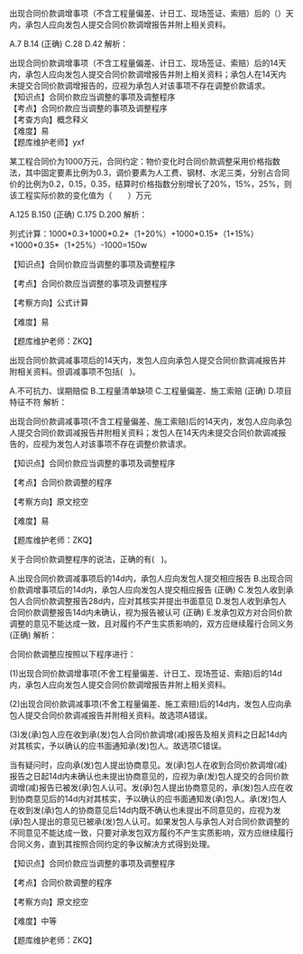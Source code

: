 <p>出现合同价款调增事项（不含工程量偏差、计日工、现场签证、索赔）后的（）天内，承包人应向发包人提交合同价款调增报告并附上相关资料。</p>
A.7
B.14  (正确)
C.28
D.42
解析：<p>出现合同价款调增事项（不含工程量偏差、计日工、现场签证、索赔）后的14天内，承包人应向发包人提交合同价款调增报告并附上相关资料；承包人在14天内未提交合同价款调增报告的，应视为承包人对该事项不存在调整价款请求。<br/>【知识点】合同价款应当调整的事项及调整程序<br/>【考点】合同价款应当调整的事项及调整程序<br/>【考查方向】概念释义<br/>【难度】易<br/>【题库维护老师】yxf</p>
<p>某工程合同价为1000万元，合同约定：物价变化时合同价款调整采用价格指数法，其中固定要素比例为0.3，调价要素为人工费、钢材、水泥三类，分别占合同价的比例为0.2，0.15，0.35，结算时价格指数分别增长了20%，15%，25%，则该工程实际价款的变化值为（　　）万元</p>
A.125
B.150  (正确)
C.175
D.200
解析：<p>列式计算：1000*0.3+1000*0.2*（1+20%）+1000*0.15*（1+15%）+1000*0.35*（1+25%）-1000=150w</p><p>【知识点】合同价款应当调整的事项及调整程序</p><p>【考点】合同价款应当调整的事项及调整程序</p><p>【考察方向】公式计算</p><p>【难度】易</p><p>【题库维护老师：ZKQ】<br/></p>
<p>出现合同价款调减事项后的14天内，发包人应向承包人提交合同价款调减报告并附相关资料。但调减事项不包括( &nbsp; )。</p>
A.不可抗力、误期赔偿
B.工程量清单缺项
C.工程量偏差、施工索赔  (正确)
D.项目特征不符
解析：<p>出现合同价款调减事项(不含工程量偏差、施工索赔)后的14天内，发包人应向承包人提交合同价款调减报告并附相关资料；发包人在14天内未提交合同价款调减报告的，应视为发包人对该事项不存在调整价款请求。</p><p>【知识点】合同价款应当调整的事项及调整程序</p><p>【考点】合同价款调整的程序</p><p>【考察方向】原文挖空</p><p>【难度】易</p><p>【题库维护老师：ZKQ】<br/></p>
<p>关于合同价款调整程序的说法，正确的有( &nbsp; )。</p>
A.出现合同价款调减事项后的14d内，承包人应向发包人提交相应报告
B.出现合同价款调增事项后的14d内，承包人应向发包人提交相应报告  (正确)
C.发包人收到承包人合同价款调整报告28d内，应对其核实并提出书面意见
D.发包人收到承包人合同价款调整报告14d内未确认，视为报告被认可  (正确)
E.发承包双方对合同价款调整的意见不能达成一致，且对履约不产生实质影响的，双方应继续履行合同义务  (正确)
解析：<p>合同价款调整应按照以下程序进行：</p><p>(1)出现合同价款调增事项(不舍工程量偏差、计日工、现场签证、索赔)后的14d内，承包人应向发包人提交合同价款调增报告并附上相关资料。</p><p>(2)出现合同价款调减事项(不舍工程量偏差、施工索赔)后的14d内，发包人应向承包人提交合同价款调减报告并附相关资料。故选项A错误。</p><p>(3)发(承)包人应在收到承(发)包人合同价款调增(减)报告及相关资料之日起14d内对其核实，予以确认的应书面通知承(发)包人。故选项C错误。</p><p>当有疑问时，应向承(发)包人提出协商意见。发(承)包人在收到合同价款调增(减)报告之日起14d内未确认也未提出协商意见的，应视为承(发)包人提交的合同价款调增(减)报告已被发(承)包人认可。发(承)包人提出协商意见的，承(发)包人应在收到协商意见后的14d内对其核实，予以确认的应书面通知发(承)包人。承(发)包人在收到发(承)包人的协商意见后14d内既不确认也未提出不同意见的，应视为发(承)包人提出的意见已被承(发)包人认可。如果发包人与承包人对合同价款调整的不同意见不能达成一致，只要对承发包双方履约不产生实质影响，双方应继续履行合同义务，直到其按照合同约定的争议解决方式得到处理。</p><p>【知识点】合同价款应当调整的事项及调整程序</p><p>【考点】合同价款调整的程序</p><p>【考察方向】原文挖空</p><p>【难度】中等</p><p>【题库维护老师：ZKQ】</p>
